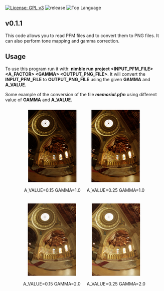 
[![License: GPL v3](https://img.shields.io/badge/License-GPLv3-blue.svg)](https://www.gnu.org/licenses/gpl-3.0)
![release](https://img.shields.io/github/v/release/angela-bonato/RayTracingCourse)
![Top Language](https://img.shields.io/github/languages/top/angela-bonato/RayTracingCourse)

## v0.1.1

This code allows you to read PFM files and to convert them to PNG files. It can also perform tone mapping and gamma correction.

## Usage

To use this program run it with: **nimble run project \<INPUT_PFM_FILE\> \<A_FACTOR\> \<GAMMA\> \<OUTPUT_PNG_FILE\>**. It will convert the **INPUT_PFM_FILE** to **OUTPUT_PNG_FILE** using the given **GAMMA** and **A_VALUE**.

Some example of the conversion of the file ***memorial.pfm*** using different value of **GAMMA** and **A_VALUE**.

<!DOCTYPE html>
<html lang="it">
<head>
<meta charset="UTF-8">
<meta name="viewport" content="width=device-width, initial-scale=1.0">
</head>
<body>

<div class="container" style="display: flex; flex-wrap: wrap; justify-content: center;">
    <div class="image-box" style="margin: 10px; text-align: center;">
        <img src="examples/memorial_1_0.15.png" alt="Immagine 1" width="154" height="231">
        <p>A_VALUE=0.15  GAMMA=1.0</p>
    </div>
    <div class="image-box" style="margin: 10px; text-align: center;">
        <img src="examples/memorial_1_0.25.png" alt="Immagine 1" width="154" height="231">
        <p>A_VALUE=0.25  GAMMA=1.0</p>
    </div>
    <div class="image-box" style="margin: 10px; text-align: center;">
        <img src="examples/memorial_2_0.15.png" alt="Immagine 1" width="154" height="231">
        <p>A_VALUE=0.15  GAMMA=2.0</p>
    </div>
    <div class="image-box" style="margin: 10px; text-align: center;">
        <img src="examples/memorial_2_0.25.png" alt="Immagine 1" width="154" height="231">
        <p>A_VALUE=0.25  GAMMA=2.0</p>
    </div>
</div>

</body>
</html>
